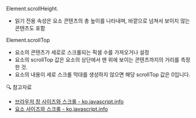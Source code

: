Element.scrollHeight.

- 읽기 전용 속성은 요소 콘텐츠의 총 높이를 나타내며, 바깥으로 넘쳐서 보이지 않는 콘텐츠도 포함

Element.scrollTop

- 요소의 콘텐츠가 세로로 스크롤되는 픽셀 수를 가져오거나 설정
- 요소의 scrollTop 값은 요소의 상단에서 맨 위에 보이는 콘텐츠까지의 거리를 측정한 것.
- 요소의 내용이 세로 스크롤 막대를 생성하지 않으면 해당 scrollTop 값은 0입니다.

🔍 참고자료

- [브라우저 창 사이즈와 스크롤 - ko.javascript.info](https://ko.javascript.info/size-and-scroll-window)
- [요소 사이즈와 스크롤 - ko.javascript.info](https://ko.javascript.info/size-and-scroll#ref-425)
